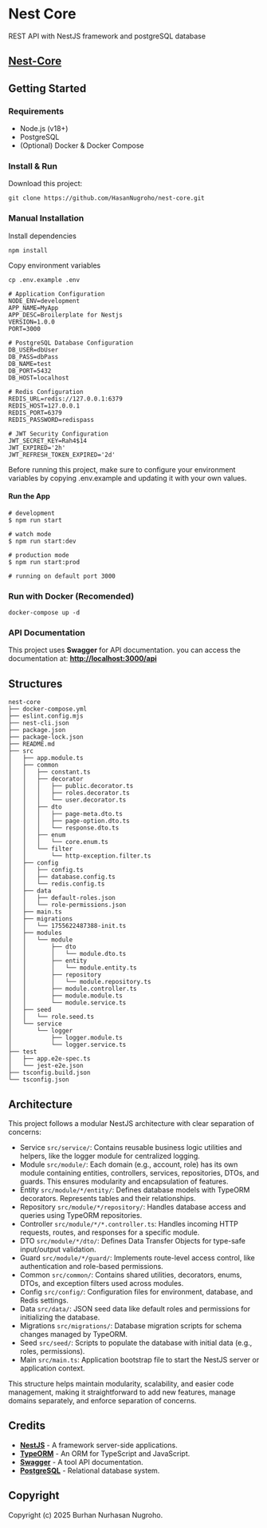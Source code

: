 # Nest Core
REST API with NestJS framework and postgreSQL database

## [Nest-Core](https://github.com/HasanNugroho/nest-core.git)

## Getting Started

### Requirements

- Node.js (v18+)
- PostgreSQL
- (Optional) Docker & Docker Compose

### Install & Run

Download this project:

```shell script
git clone https://github.com/HasanNugroho/nest-core.git
```

### Manual Installation

Install dependencies

```shell script
npm install
```

Copy environment variables

```shell script
cp .env.example .env
```

```shell script
# Application Configuration
NODE_ENV=development
APP_NAME=MyApp
APP_DESC=Broilerplate for Nestjs
VERSION=1.0.0
PORT=3000

# PostgreSQL Database Configuration
DB_USER=dbUser
DB_PASS=dbPass
DB_NAME=test
DB_PORT=5432
DB_HOST=localhost

# Redis Configuration
REDIS_URL=redis://127.0.0.1:6379
REDIS_HOST=127.0.0.1
REDIS_PORT=6379
REDIS_PASSWORD=redispass

# JWT Security Configuration
JWT_SECRET_KEY=Rah4$14
JWT_EXPIRED='2h'
JWT_REFRESH_TOKEN_EXPIRED='2d'
```

Before running this project, make sure to configure your environment variables by copying .env.example and updating it with your own values.

#### Run the App

```shell script
# development
$ npm run start

# watch mode
$ npm run start:dev

# production mode
$ npm run start:prod

# running on default port 3000
```

### Run with Docker (Recomended)

```shell script
docker-compose up -d
```

### API Documentation

This project uses **Swagger** for API documentation. you can access the documentation at: **[http://localhost:3000/api](http://localhost:3000/api)**

## Structures

```
nest-core
├── docker-compose.yml
├── eslint.config.mjs
├── nest-cli.json
├── package.json
├── package-lock.json
├── README.md
├── src
│   ├── app.module.ts
│   ├── common
│   │   ├── constant.ts
│   │   ├── decorator
│   │   │   ├── public.decorator.ts
│   │   │   ├── roles.decorator.ts
│   │   │   └── user.decorator.ts
│   │   ├── dto
│   │   │   ├── page-meta.dto.ts
│   │   │   ├── page-option.dto.ts
│   │   │   └── response.dto.ts
│   │   ├── enum
│   │   │   └── core.enum.ts
│   │   └── filter
│   │       └── http-exception.filter.ts
│   ├── config
│   │   ├── config.ts
│   │   ├── database.config.ts
│   │   └── redis.config.ts
│   ├── data
│   │   ├── default-roles.json
│   │   └── role-permissions.json
│   ├── main.ts
│   ├── migrations
│   │   └── 1755622487388-init.ts
│   ├── modules
│   │   └── module
│   │       ├── dto
│   │       │   └── module.dto.ts
│   │       ├── entity
│   │       │   └── module.entity.ts
│   │       ├── repository
│   │       │   └── module.repository.ts
│   │       ├── module.controller.ts
│   │       ├── module.module.ts
│   │       └── module.service.ts
│   ├── seed
│   │   └── role.seed.ts
│   └── service
│       └── logger
│           ├── logger.module.ts
│           └── logger.service.ts
├── test
│   ├── app.e2e-spec.ts
│   └── jest-e2e.json
├── tsconfig.build.json
└── tsconfig.json

```

## Architecture

This project follows a modular NestJS architecture with clear separation of concerns:
  - Service `src/service/`: Contains reusable business logic utilities and helpers, like the logger module for centralized logging.
  - Module `src/module/`: Each domain (e.g., account, role) has its own module containing entities, controllers, services, repositories, DTOs, and guards. This ensures modularity and encapsulation of features.
  - Entity `src/module/*/entity/`: Defines database models with TypeORM decorators. Represents tables and their relationships.
  - Repository `src/module/*/repository/`: Handles database access and queries using TypeORM repositories.
  - Controller `src/module/*/*.controller.ts`: Handles incoming HTTP requests, routes, and responses for a specific module.
  - DTO `src/module/*/dto/`: Defines Data Transfer Objects for type-safe input/output validation.
  - Guard `src/module/*/guard/`: Implements route-level access control, like authentication and role-based permissions.
  - Common `src/common/`: Contains shared utilities, decorators, enums, DTOs, and exception filters used across modules.
  - Config `src/config/`: Configuration files for environment, database, and Redis settings.
  - Data `src/data/`: JSON seed data like default roles and permissions for initializing the database.
  - Migrations `src/migrations/`: Database migration scripts for schema changes managed by TypeORM.
  - Seed `src/seed/`: Scripts to populate the database with initial data (e.g., roles, permissions).
  - Main `src/main.ts`: Application bootstrap file to start the NestJS server or application context.

This structure helps maintain modularity, scalability, and easier code management, making it straightforward to add new features, manage domains separately, and enforce separation of concerns.

## Credits

- **[NestJS](https://nestjs.com/)** - A framework server-side applications.
- **[TypeORM](https://typeorm.io/)** - An ORM for TypeScript and JavaScript.
- **[Swagger](https://swagger.io/)** - A tool API documentation.
- **[PostgreSQL](https://www.postgresql.org/)** - Relational database system.

## Copyright

Copyright (c) 2025 Burhan Nurhasan Nugroho.